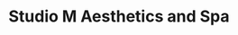 ---
title: "Studio M Aesthetics and Spa"
url: /everett/studio-m-aesthetics-and-spa/
shop: Friseur
---